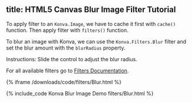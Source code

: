 title: HTML5 Canvas Blur Image Filter Tutorial
---

To apply filter to an `Konva.Image`, we have to cache it first with `cache()`
function. Then apply filter with `filters()` function.

To blur an image with Konva, we can use the `Konva.Filters.Blur` filter
and set the blur amount with the `blurRadius` property.

Instructions: Slide the control to adjust the blur radius.

For all available filters go to [Filters Documentation](/api/Konva.Filters.html).

{% iframe /downloads/code/filters/Blur.html %}

{% include_code Konva Blur Image Demo filters/Blur.html %}